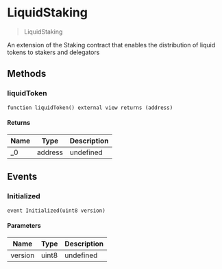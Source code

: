 # LiquidStaking



> LiquidStaking

An extension of the Staking contract that enables the distribution of liquid tokens to stakers and delegators



## Methods

### liquidToken

```solidity
function liquidToken() external view returns (address)
```






#### Returns

| Name | Type | Description |
|---|---|---|
| _0 | address | undefined |



## Events

### Initialized

```solidity
event Initialized(uint8 version)
```





#### Parameters

| Name | Type | Description |
|---|---|---|
| version  | uint8 | undefined |



